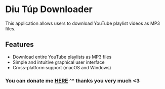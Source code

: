 # Diu Túp Downloader

This application allows users to download YouTube playlist videos as MP3 files.

## Features

- Download entire YouTube playlists as MP3 files
- Simple and intuitive graphical user interface
- Cross-platform support (macOS and Windows)

### You can donate me [HERE](https://www.paypal.com/paypalme/hungpham2302) ^^ thanks you very much <3
